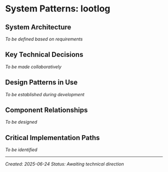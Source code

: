 # System Patterns: lootlog

## System Architecture
*To be defined based on requirements*

## Key Technical Decisions
*To be made collaboratively*

## Design Patterns in Use
*To be established during development*

## Component Relationships
*To be designed*

## Critical Implementation Paths
*To be identified*

---
*Created: 2025-06-24*
*Status: Awaiting technical direction*

